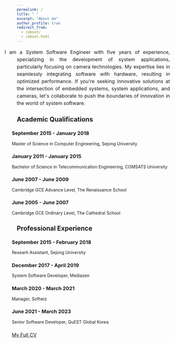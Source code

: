 ```yaml
---
permalink: /
title: " "
excerpt: "About me"
author_profile: true
redirect_from: 
  - /about/
  - /about.html
---
```

<!-- <h2>About me</h2> -->
<!-- <p style="font-size: 14px; text-align: justify; line-height: 1.5; margin-bottom: 20px;">
  I'm a research assistant at <a href="http://haptics.khu.ac.kr/">Haptics and Virtual Reality Lab</a> and a MS-PHD combined candidate at <a href="https://www.khu.ac.kr/eng/main/index.do">Kyung Hee University</a> in South Korea. I'm advised by <a href="http://haptics.khu.ac.kr/jeon/">Professor Seokhee Jeon</a> and work on data-driven modeling and rendering of haptic properties to generate realistic haptic feedback in VR environments.
</p>

<p style="font-size: 14px; text-align: justify; line-height: 1.5; margin-bottom: 20px;">
  My research primarily focuses on modeling and rendering of haptic textures using both online and offline approaches. I specialize in handling complex time series data and applying signal processing techniques. I have also utilized these skills in the context of teleoperation systems, where real-time and accurate rendering of haptic textures is crucial for remote operators.
</p>

<p style="font-size: 14px; text-align: justify; line-height: 1.5; margin-bottom: 20px;">
  Additionally, I explore the development of novel encountered type haptic devices such as haptic drones and wearable haptic devices in VR and AR applications.
</p> -->

<!-- changed by myrah 7/9 -->

<p style="font-size: 16px; text-align: justify; line-height: 1.5; margin-bottom: 15px;  text-indent: -40px; "> 
I am a System Software Engineer with five years of experience, specializing in the development of  system applications, particularly focusing on camera technologies. My expertise lies in seamlessly integrating software with hardware, resulting in optimized performance. If you're seeking innovative solutions at the intersection of embedded systems, system applications, and cameras, let's collaborate to push the boundaries of innovation in the world of system software.

</p>


<!-- changed by myrah 7/9 -->






<!-- **<u>News</u>** -->
<h2>Academic Qualifications</h2>
<!-- <ul style="margin-bottom: 20px; text-align: justify; font-size: 14px; "> -->
<!-- <ul style="margin-bottom: 20px;  font-size: 14px; "> -->
<ul style="list-style-type: none; ">

<style>
  .left-indent {
    text-indent: -40px; /* Adjust this value to move the text towards the left */
  }
</style>

<h3 class="left-indent">September 2015 - January 2018</h3>

  <li style="line-height: 1.2; text-indent: -40px; "> Master of Science in Computer Engineering, Sejong University </li>

<h3 class="left-indent">January 2011 - January 2015</h3>

  <li style="line-height: 1.2;text-indent: -40px;"> Bachelor of Science in Telecommunication Engineering, COMSATS University </li>

<h3 class="left-indent">June 2007 - June 2009</h3>

  <li style="line-height: 1.2;text-indent: -40px;"> Cambridge GCE Advance Level, The Renaissance School </li>

<h3 class="left-indent">June 2005 - June 2007</h3>

  <li style="line-height: 1.2;text-indent: -40px;"> Cambridge GCE Ordinary Level, The Cathedral School </li>
<!-- changed by myrah 8/10 -->

  <!-- <li style="line-height: 1.5;"> Join us at <a href="https://2023.ubiquitousrobots.org/">UR-2023</a> conference,  <a href="https://www.meethawaii.com/convention-center/">Hwaaii Convention Center </a>  for our paper presnetaion on "Drone Haptics for 3DOF Force Feedback" on 26th June 2023.</li> -->
  <!-- <li style="line-height: 1.5;">Two papers got accepted in Korea Computer Congress <a href="https://www.kiise.or.kr/conference/kcc/2023/">[KCC-2023] </a> Confernce at Jeju Island, South Korea.</li> -->
  <!-- <li style="line-height: 1.5;">I will be presenting our paper on Model Mediated Teleoperation for online Texture modeling and rendering at <a href="https://www.icra2023.org/">ICRA-2023</a> on 1st June, 2023 at Excel London.</li> -->
  <!-- <li style="line-height: 1.5;">One paper got accepted at <a href="https://2023.ubiquitousrobots.org/">UR-2023</a> conference on "Drone Haptics for 3DOF Force Feedback" (April 2023).</li>
  <li style="line-height: 1.5;">One paper got accepted at <a href="https://www.icra2023.org/">ICRA-2023</a> conference titled "Model Mediated Teleoperation for Texture rendering" (Feb 2023).</li> -->
  <!-- <li style="line-height: 1.5;">One paper got accepted at <a href="https://hcikorea.org/">HCI Korea-2023</a> conference on "Haptic Texture Classification using Transformers" (Jan 2023).</li> -->

<!-- changed by myrah 8/10 -->

</ul>



<h2>Professional Experience</h2> 


<ul style="list-style-type: none; ">

<style>
  .left-indent {
    text-indent: -40px; /* Adjust this value to move the text towards the left */
  }
</style>


<h3 class="left-indent">September 2015 - February 2018</h3>

  <li style="line-height: 1.2;text-indent: -40px;"> Researh Assistant, Sejong University </li>

<h3 class="left-indent">December 2017 - April 2019</h3>

  <li style="line-height: 1.2; text-indent: -40px; "> System Software Developer, Mediazen </li>

<h3 class="left-indent">March 2020 - March 2021</h3>

  <li style="line-height: 1.2;text-indent: -40px;"> Manager, Softwiz </li>

<h3 class="left-indent">June 2021 - March 2023</h3>

  <li style="line-height: 1.2;text-indent: -40px;"> Senior Software Developer, QuEST Global Korea</li>


<!-- You can also find the full list of my publications [<span style="color:blue">here</span>](https://mudassir-awan.github.io/publications/) -->

<!-- <table style="width: 100%; border-collapse: collapse; border: 0;">
  <tr>
    <td style="width: 25%; text-align: center; border: none;">
      <img src="/images/mmt.png" alt="Profile Picture" width="160" height="300" style="margin-right: 10px;">
    </td>
    <td style="width: 75%; text-align: justify; border: none;">
      <h3><a href="https://mudassir-awan.github.io/publications/teleoperation">Model-Mediated Teleoperation for Remote Haptic Texture Sharing: Initial Study of Online Texture Modeling and Rendering</a>(ICRA)</h3>
      <p>
        This paper presents the first model-mediated teleoperation (MMT) framework capable of sharing surface haptic texture. It enables the collection of physical signals on the follower side, which are used to build and update a local texture simulation model on the leader side. This approach provides real-time, stable, and accurate feedback of texture. The paper includes an implemented proof-of-concept system that showcases the potential of this approach for remote texture sharing
        
        <a href="http://mudassir-awan.github.io/files/MMT.pdf">Download paper here</a>
      </p>
    </td>
  </tr>
</table> -->

<!-- <table style="width: 100%; border-collapse: collapse; border: 0;">
  <tr>
    <td style="width: 25%; text-align: center; border: none;">
      <img src="/images/drone.png" alt="Profile Picture" width="160" height="300" style="margin-right: 10px;">
    </td>
    <td style="width: 75%; text-align: justify; border: none;">
      <h3><a href="https://mudassir-awan.github.io/publications/drone">DroneHaptics - Encountered Type Haptic Interface Using Dome-Shaped Drone for 3-DoF Force Feedback</a>(UR)</h3>
      <p>
        This paper introduces a dome-shaped haptic drone with a hemispherical cage made of aluminum mesh. The cage enables controllable 3D force feedback, improving usability and user safety. Experimental measurements and mathematical formulations establish an accurate force-thrust relationship. The system's force rendering accuracy was evaluated, achieving a low error rate of less than 8.6%, ensuring perceptually accurate force feedback.
        
        <a href="http://mudassir-awan.github.io/files/DroneHaptics.pdf">Download paper here</a>
      </p>
    </td>
  </tr>
</table> -->

<!-- <p style="font-size: 14px; text-align: justify; line-height: 1.5; margin-bottom: 15px; padding-left: 40px; padding-right: 40px;">
  <a href="http://myrahnaeem.github.io/files/Myrah_Resume.pdf">My Full CV</a>  
</p> -->

<p style="font-size: 16px; text-align: justify; line-height: 1.2; margin-top: 25px; margin-bottom: 15px; text-indent: -40px;">
  <a href="http://myrahnaeem.github.io/files/Myrah_Resume.pdf">My Full CV</a>
</p>




